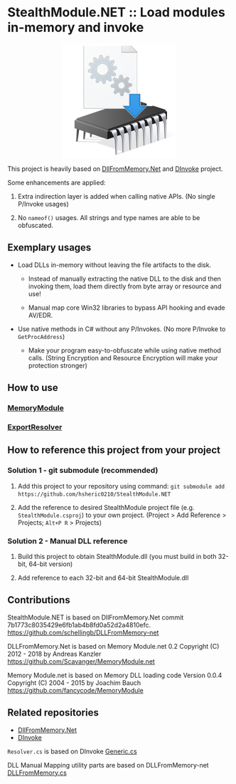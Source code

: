 # StealthModule.NET :: Load modules in-memory and invoke

<p align="center" style="text-align:center">
    <img alt="Logo image" src="logo.png">
</p>

This project is heavily based on [DllFromMemory.Net](https://github.com/schellingb/DLLFromMemory-net/) and [DInvoke](https://github.com/TheWover/DInvoke) project.

Some enhancements are applied:

1. Extra indirection layer is added when calling native APIs. (No single P/Invoke usages)

2. No `nameof()` usages. All strings and type names are able to be obfuscated.

## Exemplary usages

* Load DLLs in-memory without leaving the file artifacts to the disk.

    * Instead of manually extracting the native DLL to the disk and then invoking them, load them directly from byte array or resource and use!

    * Manual map core Win32 libraries to bypass API hooking and evade AV/EDR.

* Use native methods in C# without any P/Invokes. (No more P/Invoke to `GetProcAddress`)

    * Make your program easy-to-obfuscate while using native method calls. (String Encryption and Resource Encryption will make your protection stronger)

## How to use

### [MemoryModule](StealthModule/MemoryModule.md)

### [ExportResolver](StealthModule/ExportResolver.md)

## How to reference this project from your project

### Solution 1 - git submodule (recommended)

1. Add this project to your repository using command: `git submodule add https://github.com/hsheric0210/StealthModule.NET`

2. Add the reference to desired StealthModule project file (e.g. `StealthModule.csproj`) to your own project. (Project > Add Reference > Projects; `Alt+P R` > Projects)

### Solution 2 - Manual DLL reference

1. Build this project to obtain StealthModule.dll (you must build in both 32-bit, 64-bit version)

2. Add reference to each 32-bit and 64-bit StealthModule.dll

## Contributions

StealthModule.NET is based on DllFromMemory.Net commit 7b1773c8035429e6fb1ab4b8fd0a52d2a4810efc.
https://github.com/schellingb/DLLFromMemory-net

DLLFromMemory.Net is based on Memory Module.net 0.2
Copyright (C) 2012 - 2018 by Andreas Kanzler
https://github.com/Scavanger/MemoryModule.net

Memory Module.net is based on Memory DLL loading code Version 0.0.4
Copyright (C) 2004 - 2015 by Joachim Bauch
https://github.com/fancycode/MemoryModule

## Related repositories

* [DllFromMemory.Net](https://github.com/schellingb/DLLFromMemory-net)
* [DInvoke](https://github.com/TheWover/DInvoke)

`Resolver.cs` is based on DInvoke [Generic.cs](https://github.com/TheWover/DInvoke/blob/15924897d9992ae90ec43aaf3b74915df3e4518b/DInvoke/DInvoke/DynamicInvoke/Generic.cs)

DLL Manual Mapping utility parts are based on DLLFromMemory-net [DLLFromMemory.cs](https://github.com/schellingb/DLLFromMemory-net/blob/7b1773c8035429e6fb1ab4b8fd0a52d2a4810efc/DLLFromMemory.cs#)
